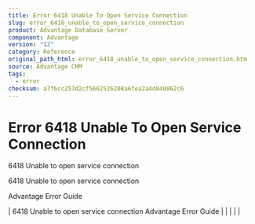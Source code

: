 ```yaml
---
title: Error 6418 Unable To Open Service Connection
slug: error_6418_unable_to_open_service_connection
product: Advantage Database Server
component: Advantage
version: "12"
category: Reference
original_path_html: error_6418_unable_to_open_service_connection.htm
source: Advantage CHM
tags:
  - error
checksum: a7f6cc253d2cf5662526208a6fea2a4d840862c6
---
```


# Error 6418 Unable To Open Service Connection

6418 Unable to open service connection

6418 Unable to open service connection

Advantage Error Guide

| 6418 Unable to open service connection  Advantage Error Guide |  |  |  |  |

